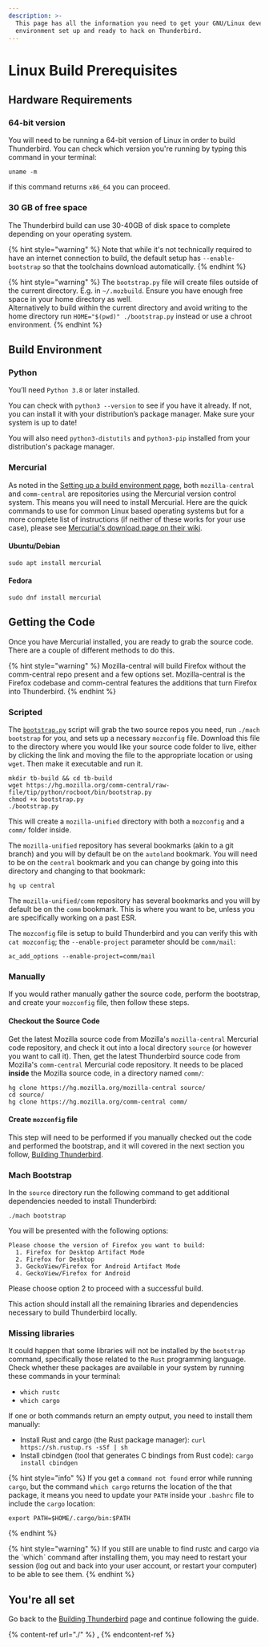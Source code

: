 ```yaml
---
description: >-
  This page has all the information you need to get your GNU/Linux development
  environment set up and ready to hack on Thunderbird.
---
```


# Linux Build Prerequisites

## Hardware Requirements

### 64-bit version

You will need to be running a 64-bit version of Linux in order to build Thunderbird. You can check which version you're running by typing this command in your terminal:

```
uname -m
```

if this command returns `x86_64` you can proceed.

### 30 GB of free space

The Thunderbird build can use 30-40GB of disk space to complete depending on your operating system.

{% hint style="warning" %}
Note that while it's not technically required to have an internet connection to build, the default setup has `--enable-bootstrap` so that the toolchains download automatically.
{% endhint %}

{% hint style="warning" %}
The `bootstrap.py` file will create files outside of the current directory. E.g. in `~/.mozbuild`. Ensure you have enough free space in your home directory as well.\
Alternatively to build within the current directory and avoid writing to the home directory run `HOME="$(pwd)" ./bootstrap.py` instead or use a chroot environment.
{% endhint %}

## Build Environment

### Python

You’ll need `Python 3.8` or later installed.

You can check with `python3 --version` to see if you have it already. If not, you can install it with your distribution’s package manager. Make sure your system is up to date!

You will also need `python3-distutils` and `python3-pip` installed from your distribution's package manager.

### Mercurial

As noted in the [Setting up a build environment page](../setting-up-a-build-environment.md), both `mozilla-central` and `comm-central` are repositories using the Mercurial version control system. This means you will need to install Mercurial. Here are the quick commands to use for common Linux based operating systems but for a more complete list of instructions (if neither of these works for your use case), please see [Mercurial's download page on their wiki](https://www.mercurial-scm.org/wiki/Download).

#### Ubuntu/Debian

```
sudo apt install mercurial
```

#### Fedora

```
sudo dnf install mercurial
```

## Getting the Code

Once you have Mercurial installed, you are ready to grab the source code. There are a couple of different methods to do this.

{% hint style="warning" %}
Mozilla-central will build Firefox without the comm-central repo present and a few options set. Mozilla-central is the Firefox codebase and comm-central features the additions that turn Firefox into Thunderbird.
{% endhint %}

### Scripted

The [`bootstrap.py`](https://hg.mozilla.org/comm-central/raw-file/tip/python/rocboot/bin/bootstrap.py) script will grab the two source repos you need, run `./mach bootstrap` for you, and sets up a necessary `mozconfig` file. Download this file to the directory where you would like your source code folder to live, either by clicking the link and moving the file to the appropriate location or using `wget`. Then make it executable and run it.

```
mkdir tb-build && cd tb-build
wget https://hg.mozilla.org/comm-central/raw-file/tip/python/rocboot/bin/bootstrap.py
chmod +x bootstrap.py
./bootstrap.py
```

This will create a `mozilla-unified` directory with both a `mozconfig` and a `comm/` folder inside.

The `mozilla-unified` repository has several bookmarks (akin to a git branch) and you will by default be on the `autoland` bookmark. You will need to be on the `central` bookmark and you can change by going into this directory and changing to that bookmark:

```
hg up central
```

The `mozilla-unified/comm` repository has several bookmarks and you will by default be on the `comm` bookmark. This is where you want to be, unless you are specifically working on a past ESR.

The `mozconfig` file is setup to build Thunderbird and you can verify this with `cat mozconfig`; the `--enable-project` parameter should be `comm/mail`:

```
ac_add_options --enable-project=comm/mail
```

### Manually

If you would rather manually gather the source code, perform the bootstrap, and create your `mozconfig` file, then follow these steps.

#### Checkout the Source Code

Get the latest Mozilla source code from Mozilla's `mozilla-central` Mercurial code repository, and check it out into a local directory `source` (or however you want to call it). Then, get the latest Thunderbird source code from Mozilla's `comm-central` Mercurial code repository. It needs to be placed **inside** the Mozilla source code, in a directory named `comm/`:

```
hg clone https://hg.mozilla.org/mozilla-central source/
cd source/
hg clone https://hg.mozilla.org/comm-central comm/
```

#### Create `mozconfig` file

This step will need to be performed if you manually checked out the code and performed the bootstrap, and it will covered in the next section you follow, [Building Thunderbird](./#build-configuration).

### Mach Bootstrap

In the `source` directory run the following command to get additional dependencies needed to install Thunderbird:

```
./mach bootstrap
```

You will be presented with the following options:

```
Please choose the version of Firefox you want to build:
  1. Firefox for Desktop Artifact Mode
  2. Firefox for Desktop
  3. GeckoView/Firefox for Android Artifact Mode
  4. GeckoView/Firefox for Android
```

Please choose option 2 to proceed with a successful build.

This action should install all the remaining libraries and dependencies necessary to build Thunderbird locally.

### Missing libraries

It could happen that some libraries will not be installed by the `bootstrap` command, specifically those related to the `Rust` programming language. Check whether these packages are available in your system by running these commands in your terminal:

* `which rustc`
* `which cargo`

If one or both commands return an empty output, you need to install them manually:

* Install Rust and cargo (the Rust package manager): `curl https://sh.rustup.rs -sSf | sh`
* Install cbindgen (tool that generates C bindings from Rust code): `cargo install cbindgen`

{% hint style="info" %}
If you get a `command not found` error while running `cargo`, but the command `which cargo` returns the location of the that package, it means you need to update your `PATH` inside your `.bashrc` file to include the `cargo` location:

```
export PATH=$HOME/.cargo/bin:$PATH
```
{% endhint %}

{% hint style="warning" %}
If you still are unable to find rustc and cargo via the ˋwhichˋ command after installing them, you may need to restart your session (log out and back into your user account, or restart your computer) to be able to see them.
{% endhint %}

## You're all set

Go back to the [Building Thunderbird](./#build-configuration) page and continue following the guide.

{% content-ref url="./" %}
[.](./)
{% endcontent-ref %}
